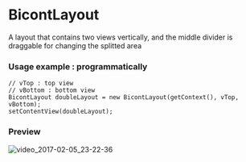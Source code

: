 # BicontLayout
A layout that contains two views vertically, and the middle divider is draggable for changing the splitted area

### Usage example : programmatically
```
// vTop : top view
// vBottom : bottom view
BicontLayout doubleLayout = new BicontLayout(getContext(), vTop, vBottom);
setContentView(doubleLayout);
```

### Preview
![video_2017-02-05_23-22-36](https://cloud.githubusercontent.com/assets/6752432/22630488/5d06b30a-ebfb-11e6-8983-ed0dc5589334.gif)
